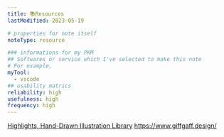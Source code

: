 ```yaml
---
title: 📚Resources
lastModified: 2023-05-19

# properties for note itself
noteType: resource

### informations for my PKM
## Softwares or service which I've selected to make this note
# For example, 
myTool: 
  - vscode
## usability matrics
reliability: high
usefulness: high
frequency: high
---
```

[Highlights, Hand-Drawn Illustration Library](https://www.highlights.design/)
https://www.giffgaff.design/